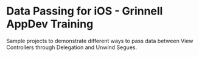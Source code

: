 # Data Passing for iOS - Grinnell AppDev Training

Sample projects to demonstrate different ways to pass data between View Controllers through Delegation and Unwind Segues.
